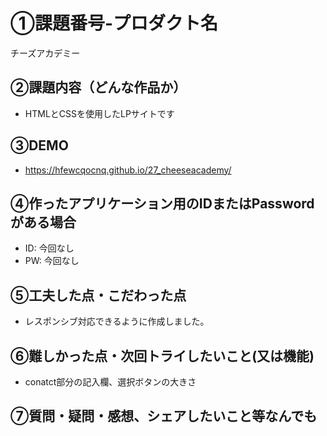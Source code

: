 # ①課題番号-プロダクト名

チーズアカデミー

## ②課題内容（どんな作品か）

- HTMLとCSSを使用したLPサイトです

## ③DEMO

- https://hfewcqocnq.github.io/27_cheeseacademy/

## ④作ったアプリケーション用のIDまたはPasswordがある場合

- ID: 今回なし
- PW: 今回なし

## ⑤工夫した点・こだわった点

- レスポンシブ対応できるように作成しました。

## ⑥難しかった点・次回トライしたいこと(又は機能)

- conatct部分の記入欄、選択ボタンの大きさ

## ⑦質問・疑問・感想、シェアしたいこと等なんでも
